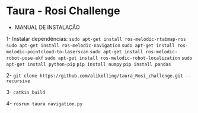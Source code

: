 # Taura - Rosi Challenge

 - MANUAL DE INSTALAÇÃO

1- Instalar dependências: 
`sudo apt-get install ros-melodic-rtabmap-ros` 
`sudo apt-get install ros-melodic-navigation`
`sudo apt-get install ros-melodic-pointcloud-to-laserscan`
`sudo apt-get install ros-melodic-robot-pose-ekf`
`sudo apt-get install ros-melodic-robot-localization`
`sudo apt-get install python-pip`
`pip install numpy`
`pip install pandas`

2- `git clone https://github.com/alikolling/taura_Rosi_challenge.git --recursive`

3- `catkin build`

4- `rosrun taura navigation.py`



